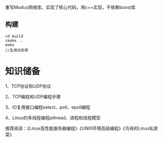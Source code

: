 
重写Muduo网络库，实现了核心代码，用c++实现，不依赖boost库

## 构建
```
cd build
cmake ..
make
//生成动态库
```
# 知识储备

1、TCP协议和UDP协议

2、TCP编程和UDP编程步骤

3、IO复用接口编程select、poll、epoll编程

4、Linux的多线程编程pthread、进程和线程模型

推荐阅读：《Linux高性能服务器编程》《UNIX环境高级编程》《鸟哥的Linux私房菜》
